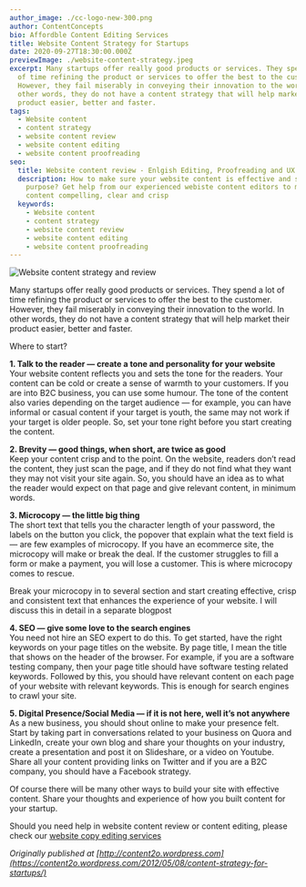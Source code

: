 ```yaml
---
author_image: ./cc-logo-new-300.png
author: ContentConcepts
bio: Affordble Content Editing Services
title: Website Content Strategy for Startups
date: 2020-09-27T18:30:00.000Z
previewImage: ./website-content-strategy.jpeg
excerpt: Many startups offer really good products or services. They spend a lot
  of time refining the product or services to offer the best to the customer.
  However, they fail miserably in conveying their innovation to the world. In
  other words, they do not have a content strategy that will help market their
  product easier, better and faster.
tags:
  - Website content
  - content strategy
  - website content review
  - website content editing
  - website content proofreading
seo:
  title: Website content review - Enlgish Editing, Proofreading and UX Review
  description: How to make sure your website content is effective and serves the
    purpose? Get help from our experienced webiste content editors to make your
    content compelling, clear and crisp
  keywords:
    - Website content
    - content strategy
    - website content review
    - website content editing
    - website content proofreading
---
```

![Website content strategy and review](https://miro.medium.com/max/1920/1*TSMRAGOuMi8-rXGBzymzuQ.jpeg)

Many startups offer really good products or services. They spend a lot of time refining the product or services to offer the best to the customer. However, they fail miserably in conveying their innovation to the world. In other words, they do not have a content strategy that will help market their product easier, better and faster.

Where to start?

**1. Talk to the reader — create a tone and personality for your website**\
Your website content reflects you and sets the tone for the readers. Your content can be cold or create a sense of warmth to your customers. If you are into B2C business, you can use some humour. The tone of the content also varies depending on the target audience — for example, you can have informal or casual content if your target is youth, the same may not work if your target is older people. So, set your tone right before you start creating the content.

**2. Brevity — good things, when short, are twice as good**\
Keep your content crisp and to the point. On the website, readers don’t read the content, they just scan the page, and if they do not find what they want they may not visit your site again. So, you should have an idea as to what the reader would expect on that page and give relevant content, in minimum words.

**3. Microcopy — the little big thing**\
The short text that tells you the character length of your password, the labels on the button you click, the popover that explain what the text field is — are few examples of microcopy. If you have an ecommerce site, the microcopy will make or break the deal. If the customer struggles to fill a form or make a payment, you will lose a customer. This is where microcopy comes to rescue.

Break your microcopy in to several section and start creating effective, crisp and consistent text that enhances the experience of your website. I will discuss this in detail in a separate blogpost

**4. SEO — give some love to the search engines**\
You need not hire an SEO expert to do this. To get started, have the right keywords on your page titles on the website. By page title, I mean the title that shows on the header of the browser. For example, if you are a software testing company, then your page title should have software testing related keywords. Followed by this, you should have relevant content on each page of your website with relevant keywords. This is enough for search engines to crawl your site.

**5. Digital Presence/Social Media — if it is not here, well it’s not anywhere**\
As a new business, you should shout online to make your presence felt. Start by taking part in conversations related to your business on Quora and LinkedIn, create your own blog and share your thoughts on your industry, create a presentation and post it on Slideshare, or a video on Youtube. Share all your content providing links on Twitter and if you are a B2C company, you should have a Facebook strategy.

Of course there will be many other ways to build your site with effective content. Share your thoughts and experience of how you built content for your startup.

Should you need help in website content review or content editing, please check our [website copy editing services](https://contentconcepts.in/services/business_editing/website_copy_editing)



*Originally published at [http://content2o.wordpress.com](https://content2o.wordpress.com/2012/05/08/content-strategy-for-startups/)*